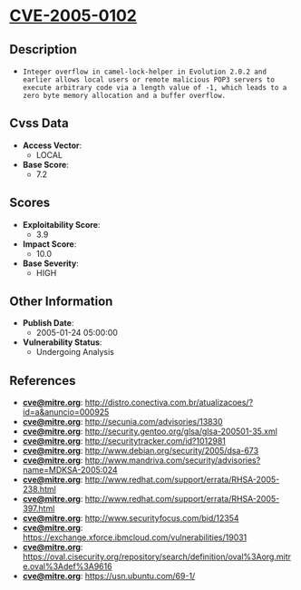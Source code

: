 
# [CVE-2005-0102](https://cve.mitre.org/cgi-bin/cvename.cgi?name=CVE-2005-0102)

## Description

- `Integer overflow in camel-lock-helper in Evolution 2.0.2 and earlier allows local users or remote malicious POP3 servers to execute arbitrary code via a length value of -1, which leads to a zero byte memory allocation and a buffer overflow.`

## Cvss Data

- **Access Vector**:
  - LOCAL
- **Base Score**:
  - 7.2

## Scores

- **Exploitability Score**:
  - 3.9
- **Impact Score**:
  - 10.0
- **Base Severity**:
  - HIGH

## Other Information

- **Publish Date**:
  - 2005-01-24 05:00:00
- **Vulnerability Status**:
  - Undergoing Analysis

## References

- **cve@mitre.org**: http://distro.conectiva.com.br/atualizacoes/?id=a&anuncio=000925
- **cve@mitre.org**: http://secunia.com/advisories/13830
- **cve@mitre.org**: http://security.gentoo.org/glsa/glsa-200501-35.xml
- **cve@mitre.org**: http://securitytracker.com/id?1012981
- **cve@mitre.org**: http://www.debian.org/security/2005/dsa-673
- **cve@mitre.org**: http://www.mandriva.com/security/advisories?name=MDKSA-2005:024
- **cve@mitre.org**: http://www.redhat.com/support/errata/RHSA-2005-238.html
- **cve@mitre.org**: http://www.redhat.com/support/errata/RHSA-2005-397.html
- **cve@mitre.org**: http://www.securityfocus.com/bid/12354
- **cve@mitre.org**: https://exchange.xforce.ibmcloud.com/vulnerabilities/19031
- **cve@mitre.org**: https://oval.cisecurity.org/repository/search/definition/oval%3Aorg.mitre.oval%3Adef%3A9616
- **cve@mitre.org**: https://usn.ubuntu.com/69-1/
